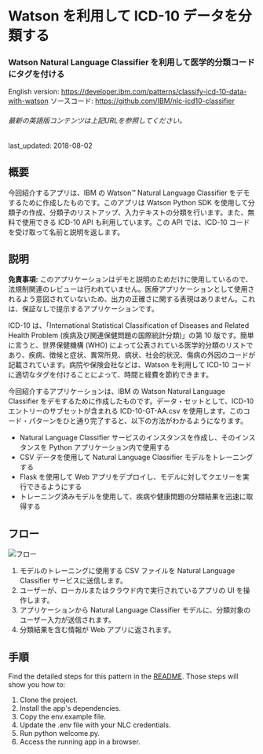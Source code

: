 # Watson を利用して ICD-10 データを分類する

### Watson Natural Language Classifier を利用して医学的分類コードにタグを付ける

English version: https://developer.ibm.com/patterns/classify-icd-10-data-with-watson
  ソースコード: https://github.com/IBM/nlc-icd10-classifier

###### 最新の英語版コンテンツは上記URLを参照してください。
last_updated: 2018-08-02

 
## 概要

今回紹介するアプリは、IBM の Watson&trade; Natural Language Classifier をデモするために作成したものです。このアプリは Watson Python SDK を使用して分類子の作成、分類子のリストアップ、入力テキストの分類を行います。また、無料で使用できる ICD-10 API も利用しています。この API では、ICD-10 コードを受け取って名前と説明を返します。

## 説明

**免責事項:** このアプリケーションはデモと説明のためだけに使用しているので、法規制関連のレビューは行われていません。医療アプリケーションとして使用されるよう意図されていないため、出力の正確さに関する表現はありません。これは、保証なしで提示するアプリケーションです。

ICD-10 は、「International Statistical Classification of Diseases and Related Health Problem (疾病及び関連保健問題の国際統計分類)」の第 10 版です。簡単に言うと、世界保健機構 (WHO) によって公表されている医学的分類のリストであり、疾病、徴候と症状、異常所見、病状、社会的状況、傷病の外因のコードが記載されています。病院や保険会社などは、Watson を利用して ICD-10 コードに適切なタグを付けることによって、時間と経費を節約できます。

今回紹介するアプリケーションは、IBM の Watson Natural Language Classifier をデモするために作成したものです。データ・セットとして、ICD-10 エントリーのサブセットが含まれる ICD-10-GT-AA.csv を使用します。このコード・パターンをひと通り完了すると、以下の方法がわかるようになります。

* Natural Language Classifier サービスのインスタンスを作成し、そのインスタンスを Python アプリケーション内で使用する
* CSV データを使用して Natural Language Classifier モデルをトレーニングする
* Flask を使用して Web アプリをデプロイし、モデルに対してクエリーを実行できるようにする
* トレーニング済みモデルを使用して、疾病や健康問題の分類結果を迅速に取得する

## フロー

![フロー](../../images/arch-watson-nlc-ICD10.png)

1. モデルのトレーニングに使用する CSV ファイルを Natural Language Classifier サービスに送信します。
1. ユーザーが、ローカルまたはクラウド内で実行されているアプリの UI を操作します。
1. アプリケーションから Natural Language Classifier モデルに、分類対象のユーザー入力が送信されます。
1. 分類結果を含む情報が Web アプリに返されます。

## 手順

Find the detailed steps for this pattern in the [README](https://github.com/IBM/nlc-icd10-classifier/blob/master/README.md). Those steps will show you how to:

1. Clone the project.
1. Install the app's dependencies.
1. Copy the env.example file.
1. Update the .env file with your NLC credentials.
1. Run python welcome.py.
1. Access the running app in a browser.
